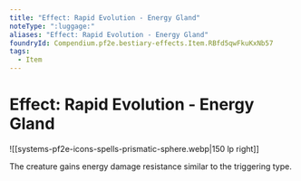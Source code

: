 ```yaml
---
title: "Effect: Rapid Evolution - Energy Gland"
noteType: ":luggage:"
aliases: "Effect: Rapid Evolution - Energy Gland"
foundryId: Compendium.pf2e.bestiary-effects.Item.RBfd5qwFkuKxNb57
tags:
  - Item
---
```


# Effect: Rapid Evolution - Energy Gland
![[systems-pf2e-icons-spells-prismatic-sphere.webp|150 lp right]]

The creature gains energy damage resistance similar to the triggering type.
